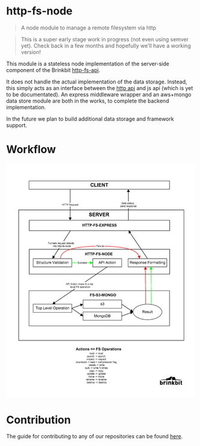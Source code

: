 # http-fs-node
> A node module to manage a remote filesystem via http

> This is a super early stage work in progress (not even using semver yet).
Check back in a few months and hopefully we'll have a working version!

This module is a stateless node implementation of the server-side component of the Brinkbit [http-fs-api](https://github.com/Brinkbit/http-fs-api).

It does not handle the actual implementation of the data storage.
Instead, this simply acts as an interface between the [http api](https://github.com/Brinkbit/http-fs-api) and js api (which is yet to be documentated).
An express middleware wrapper and an aws+mongo data store module are both in the works, to complete the backend implementation.

In the future we plan to build additional data storage and framework support.

# Workflow

![Workflow Diagram](images/FS_workflow.jpg "Workflow Diagram")

# Contribution

The guide for contributing to any of our repositories can be found [here](https://github.com/Brinkbit/brinkbit-style-es6#contributing).
